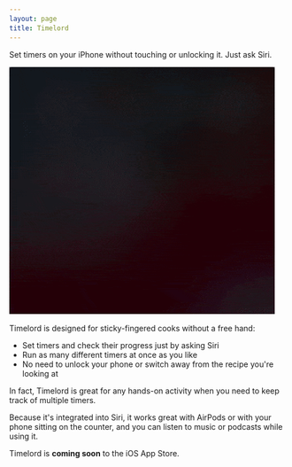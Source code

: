 ```yaml
---
layout: page
title: Timelord
---
```

Set timers on your iPhone without touching or unlocking it. Just ask Siri.

<img class="small" src="images/timelord.gif" />

Timelord is designed for sticky-fingered cooks without a free hand: 

* Set timers and check their progress just by asking Siri
* Run as many different timers at once as you like
* No need to unlock your phone or switch away from the recipe you're looking at

In fact, Timelord is great for any hands-on activity when you need to keep track of multiple timers.

Because it's integrated into Siri, it works great with AirPods or with your phone sitting on the counter, and you can listen to music or podcasts while using it.

Timelord is **coming soon** to the iOS App Store.

